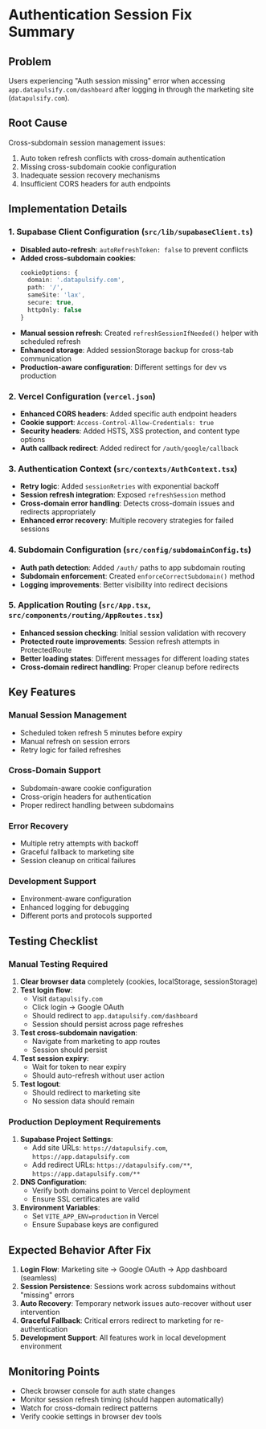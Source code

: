 # Authentication Session Fix Summary

## Problem
Users experiencing "Auth session missing" error when accessing `app.datapulsify.com/dashboard` after logging in through the marketing site (`datapulsify.com`).

## Root Cause
Cross-subdomain session management issues:
1. Auto token refresh conflicts with cross-domain authentication
2. Missing cross-subdomain cookie configuration
3. Inadequate session recovery mechanisms
4. Insufficient CORS headers for auth endpoints

## Implementation Details

### 1. Supabase Client Configuration (`src/lib/supabaseClient.ts`)
- **Disabled auto-refresh**: `autoRefreshToken: false` to prevent conflicts
- **Added cross-subdomain cookies**: 
  ```typescript
  cookieOptions: {
    domain: '.datapulsify.com',
    path: '/',
    sameSite: 'lax',
    secure: true,
    httpOnly: false
  }
  ```
- **Manual session refresh**: Created `refreshSessionIfNeeded()` helper with scheduled refresh
- **Enhanced storage**: Added sessionStorage backup for cross-tab communication
- **Production-aware configuration**: Different settings for dev vs production

### 2. Vercel Configuration (`vercel.json`)
- **Enhanced CORS headers**: Added specific auth endpoint headers
- **Cookie support**: `Access-Control-Allow-Credentials: true`
- **Security headers**: Added HSTS, XSS protection, and content type options
- **Auth callback redirect**: Added redirect for `/auth/google/callback`

### 3. Authentication Context (`src/contexts/AuthContext.tsx`)
- **Retry logic**: Added `sessionRetries` with exponential backoff
- **Session refresh integration**: Exposed `refreshSession` method
- **Cross-domain error handling**: Detects cross-domain issues and redirects appropriately
- **Enhanced error recovery**: Multiple recovery strategies for failed sessions

### 4. Subdomain Configuration (`src/config/subdomainConfig.ts`)
- **Auth path detection**: Added `/auth/` paths to app subdomain routing
- **Subdomain enforcement**: Created `enforceCorrectSubdomain()` method
- **Logging improvements**: Better visibility into redirect decisions

### 5. Application Routing (`src/App.tsx`, `src/components/routing/AppRoutes.tsx`)
- **Enhanced session checking**: Initial session validation with recovery
- **Protected route improvements**: Session refresh attempts in ProtectedRoute
- **Better loading states**: Different messages for different loading states
- **Cross-domain redirect handling**: Proper cleanup before redirects

## Key Features

### Manual Session Management
- Scheduled token refresh 5 minutes before expiry
- Manual refresh on session errors
- Retry logic for failed refreshes

### Cross-Domain Support
- Subdomain-aware cookie configuration
- Cross-origin headers for authentication
- Proper redirect handling between subdomains

### Error Recovery
- Multiple retry attempts with backoff
- Graceful fallback to marketing site
- Session cleanup on critical failures

### Development Support
- Environment-aware configuration
- Enhanced logging for debugging
- Different ports and protocols supported

## Testing Checklist

### Manual Testing Required
1. **Clear browser data** completely (cookies, localStorage, sessionStorage)
2. **Test login flow**:
   - Visit `datapulsify.com`
   - Click login → Google OAuth
   - Should redirect to `app.datapulsify.com/dashboard`
   - Session should persist across page refreshes
3. **Test cross-subdomain navigation**:
   - Navigate from marketing to app routes
   - Session should persist
4. **Test session expiry**:
   - Wait for token to near expiry
   - Should auto-refresh without user action
5. **Test logout**:
   - Should redirect to marketing site
   - No session data should remain

### Production Deployment Requirements
1. **Supabase Project Settings**:
   - Add site URLs: `https://datapulsify.com`, `https://app.datapulsify.com`
   - Add redirect URLs: `https://datapulsify.com/**`, `https://app.datapulsify.com/**`
2. **DNS Configuration**:
   - Verify both domains point to Vercel deployment
   - Ensure SSL certificates are valid
3. **Environment Variables**:
   - Set `VITE_APP_ENV=production` in Vercel
   - Ensure Supabase keys are configured

## Expected Behavior After Fix

1. **Login Flow**: Marketing site → Google OAuth → App dashboard (seamless)
2. **Session Persistence**: Sessions work across subdomains without "missing" errors  
3. **Auto Recovery**: Temporary network issues auto-recover without user intervention
4. **Graceful Fallback**: Critical errors redirect to marketing for re-authentication
5. **Development Support**: All features work in local development environment

## Monitoring Points

- Check browser console for auth state changes
- Monitor session refresh timing (should happen automatically)
- Watch for cross-domain redirect patterns
- Verify cookie settings in browser dev tools 